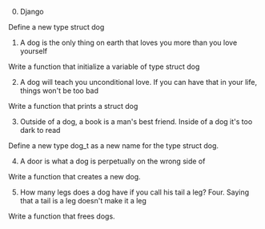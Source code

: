 0. Django

Define a new type struct dog

1. A dog is the only thing on earth that loves you more than you love yourself

Write a function that initialize a variable of type struct dog

2. A dog will teach you unconditional love. If you can have that in your life, things won't be too bad

Write a function that prints a struct dog

3. Outside of a dog, a book is a man's best friend. Inside of a dog it's too dark to read

Define a new type dog_t as a new name for the type struct dog.

4. A door is what a dog is perpetually on the wrong side of

Write a function that creates a new dog.

5. How many legs does a dog have if you call his tail a leg? Four. Saying that a tail is a leg doesn't make it a leg

Write a function that frees dogs.

